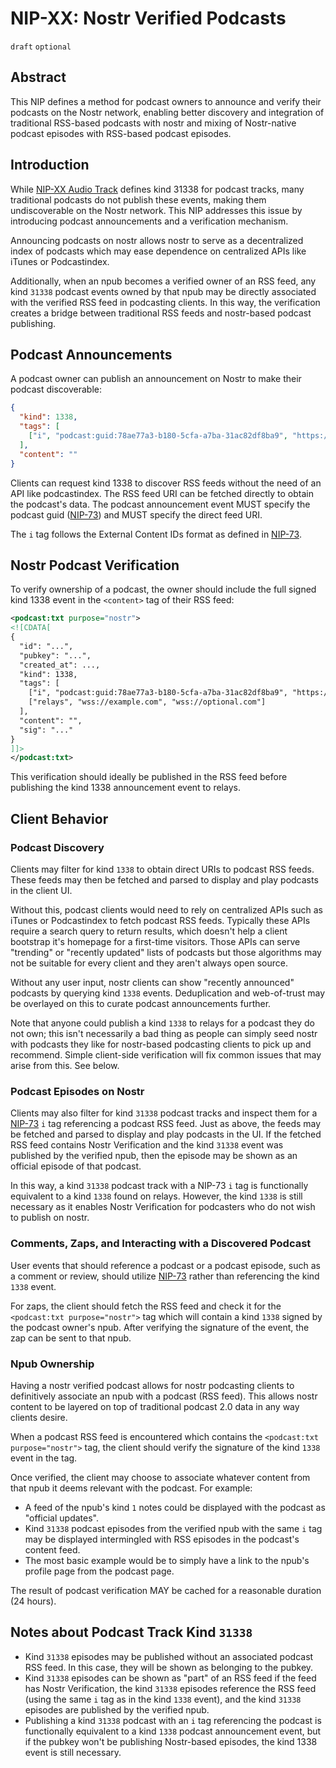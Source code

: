 NIP-XX: Nostr Verified Podcasts
======

`draft` `optional`

## Abstract

This NIP defines a method for podcast owners to announce and verify their podcasts on the Nostr network, enabling better discovery and integration of traditional RSS-based podcasts with nostr and mixing of Nostr-native podcast episodes with RSS-based podcast episodes.

## Introduction

While [NIP-XX Audio Track](https://github.com/nostr-protocol/nips/pull/1043) defines kind 31338 for podcast tracks, many traditional podcasts do not publish these events, making them undiscoverable on the Nostr network. This NIP addresses this issue by introducing podcast announcements and a verification mechanism.

Announcing podcasts on nostr allows nostr to serve as a decentralized index of podcasts which may ease dependence on centralized APIs like iTunes or Podcastindex.

Additionally, when an npub becomes a verified owner of an RSS feed, any kind `31338` podcast events owned by that npub may be directly associated with the verified RSS feed in podcasting clients. In this way, the verification creates a bridge between traditional RSS feeds and nostr-based podcast publishing.

## Podcast Announcements

A podcast owner can publish an announcement on Nostr to make their podcast discoverable:

```json
{
  "kind": 1338,
  "tags": [
    ["i", "podcast:guid:78ae77a3-b180-5cfa-a7ba-31ac82df8ba9", "https://example.com/podcast/feed.xml"]
  ],
  "content": ""
}
```

Clients can request kind 1338 to discover RSS feeds without the need of an API like podcastindex. The RSS feed URI can be fetched directly to obtain the podcast's data. The podcast announcement event MUST specify the podcast guid ([NIP-73](https://github.com/nostr-protocol/nips/blob/master/73.md)) and MUST specify the direct feed URI.

The `i` tag follows the External Content IDs format as defined in [NIP-73](https://github.com/nostr-protocol/nips/blob/master/73.md).

## Nostr Podcast Verification

To verify ownership of a podcast, the owner should include the full signed kind 1338 event in the `<content>` tag of their RSS feed:

```xml
<podcast:txt purpose="nostr">
<![CDATA[
{
  "id": "...",
  "pubkey": "...",
  "created_at": ...,
  "kind": 1338,
  "tags": [
    ["i", "podcast:guid:78ae77a3-b180-5cfa-a7ba-31ac82df8ba9", "https://example.com/podcast/feed.xml"],
    ["relays", "wss://example.com", "wss://optional.com"]
  ],
  "content": "",
  "sig": "..."
}
]]>
</podcast:txt>
```

This verification should ideally be published in the RSS feed before publishing the kind 1338 announcement event to relays.

## Client Behavior

### Podcast Discovery

Clients may filter for kind `1338` to obtain direct URIs to podcast RSS feeds. These feeds may then be fetched and parsed to display and play podcasts in the client UI.

Without this, podcast clients would need to rely on centralized APIs such as iTunes or Podcastindex to fetch podcast RSS feeds. Typically these APIs require a search query to return results, which doesn't help a client bootstrap it's homepage for a first-time visitors. Those APIs can serve "trending" or "recently updated" lists of podcasts but those algorithms may not be suitable for every client and they aren't always open source.

Without any user input, nostr clients can show "recently announced" podcasts by querying kind `1338` events. Deduplication and web-of-trust may be overlayed on this to curate podcast announcements further.

Note that anyone could publish a kind `1338` to relays for a podcast they do not own; this isn't necessarily a bad thing as people can simply seed nostr with podcasts they like for nostr-based podcasting clients to pick up and recommend. Simple client-side verification will fix common issues that may arise from this. See below.

### Podcast Episodes on Nostr

Clients may also filter for kind `31338` podcast tracks and inspect them for a [NIP-73](https://github.com/nostr-protocol/nips/blob/master/73.md) `i` tag referencing a podcast RSS feed. Just as above, the feeds may be fetched and parsed to display and play podcasts in the UI. If the fetched RSS feed contains Nostr Verification and the kind `31338` event was published by the verified npub, then the episode may be shown as an official episode of that podcast.

In this way, a kind `31338` podcast track with a NIP-73 `i` tag is functionally equivalent to a kind `1338` found on relays. However, the kind `1338` is still necessary as it enables Nostr Verification for podcasters who do not wish to publish on nostr.

### Comments, Zaps, and Interacting with a Discovered Podcast

User events that should reference a podcast or a podcast episode, such as a comment or review, should utilize [NIP-73](https://github.com/nostr-protocol/nips/blob/master/73.md) rather than referencing the kind `1338` event.

For zaps, the client should fetch the RSS feed and check it for the `<podcast:txt purpose="nostr">` tag which will contain a kind `1338` signed by the podcast owner's npub. After verifying the signature of the event, the zap can be sent to that npub.

### Npub Ownership

Having a nostr verified podcast allows for nostr podcasting clients to definitively associate an npub with a podcast (RSS feed). This allows nostr content to be layered on top of traditional podcast 2.0 data in any way clients desire.

When a podcast RSS feed is encountered which contains the `<podcast:txt purpose="nostr">` tag, the client should verify the signature of the kind `1338` event in the tag.

Once verified, the client may choose to associate whatever content from that npub it deems relevant with the podcast. For example:

- A feed of the npub's kind `1` notes could be displayed with the podcast as "official updates".
- Kind `31338` podcast episodes from the verified npub with the same `i` tag may be displayed intermingled with RSS episodes in the podcast's content feed.
- The most basic example would be to simply have a link to the npub's profile page from the podcast page.

The result of podcast verification MAY be cached for a reasonable duration (24 hours).

## Notes about Podcast Track Kind `31338`

- Kind `31338` episodes may be published without an associated podcast RSS feed. In this case, they will be shown as belonging to the pubkey.
- Kind `31338` episodes can be shown as "part" of an RSS feed if the feed has Nostr Verification, the kind `31338` episodes reference the RSS feed (using the same `i` tag as in the kind `1338` event), and the kind `31338` episodes are published by the verified npub.
- Publishing a kind `31338` podcast with an `i` tag referencing the podcast is functionally equivalent to a kind `1338` podcast announcement event, but if the pubkey won't be publishing Nostr-based episodes, the kind 1338 event is still necessary.
